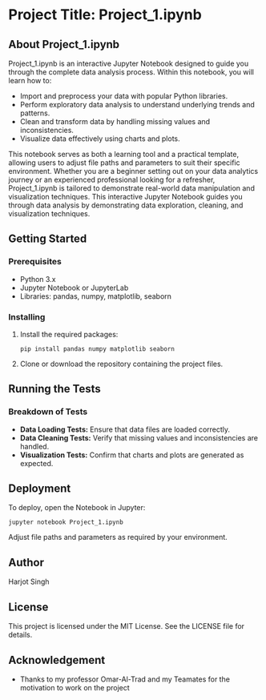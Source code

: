 # Project Title: Project_1.ipynb

## About Project_1.ipynb

Project_1.ipynb is an interactive Jupyter Notebook designed to guide you through the complete data analysis process. Within this notebook, you will learn how to:

- Import and preprocess your data with popular Python libraries.
- Perform exploratory data analysis to understand underlying trends and patterns.
- Clean and transform data by handling missing values and inconsistencies.
- Visualize data effectively using charts and plots.

This notebook serves as both a learning tool and a practical template, allowing users to adjust file paths and parameters to suit their specific environment. Whether you are a beginner setting out on your data analytics journey or an experienced professional looking for a refresher, Project_1.ipynb is tailored to demonstrate real-world data manipulation and visualization techniques.
This interactive Jupyter Notebook guides you through data analysis by demonstrating data exploration, cleaning, and visualization techniques.

## Getting Started

### Prerequisites
- Python 3.x
- Jupyter Notebook or JupyterLab
- Libraries: pandas, numpy, matplotlib, seaborn

### Installing
1. Install the required packages:
    ```
    pip install pandas numpy matplotlib seaborn
    ```
2. Clone or download the repository containing the project files.

## Running the Tests

### Breakdown of Tests
- **Data Loading Tests:** Ensure that data files are loaded correctly.
- **Data Cleaning Tests:** Verify that missing values and inconsistencies are handled.
- **Visualization Tests:** Confirm that charts and plots are generated as expected.

## Deployment
To deploy, open the Notebook in Jupyter:
```
jupyter notebook Project_1.ipynb
```
Adjust file paths and parameters as required by your environment.

## Author
Harjot Singh

## License
This project is licensed under the MIT License. See the LICENSE file for details.

## Acknowledgement
- Thanks to my professor Omar-Al-Trad and my Teamates for the motivation to work on the project

